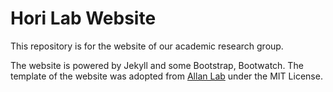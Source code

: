 # Hori Lab Website

This repository is for the website of our academic research group.

The website is powered by Jekyll and some Bootstrap, Bootwatch. The template of the website was adopted from [Allan Lab](https://www.allanlab.org/aboutwebsite.html) under the MIT License.
